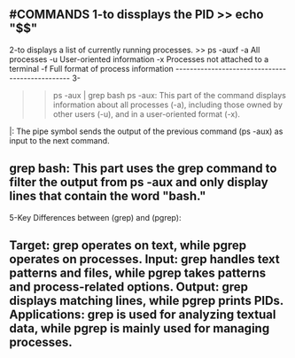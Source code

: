 #COMMANDS
1-to dissplays the PID >> echo "$$" 
-------------------------------------------------
2-to displays a list of currently running processes. >> ps -auxf
    -a	All processes
    -u	User-oriented information
    -x	Processes not attached to a terminal
    -f	Full format of process information
    ------------------------------------------------
3-
  >>  ps -aux | grep bash 
ps -aux: This part of the command displays information about all processes (-a), including those owned by other users (-u), and in a user-oriented format (-x).

|: The pipe symbol sends the output of the previous command (ps -aux) as input to the next command.

grep bash: This part uses the grep command to filter the output from ps -aux and only display lines that contain the word "bash."
----------------------------------------------------
5-Key Differences between (grep) and (pgrep):

Target: grep operates on text, while pgrep operates on processes.
Input: grep handles text patterns and files, while pgrep takes patterns and process-related options.
Output: grep displays matching lines, while pgrep prints PIDs.
Applications: grep is used for analyzing textual data, while pgrep is mainly used for managing processes.
-----------------------------------------------------
